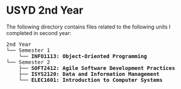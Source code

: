 # USYD 2nd Year

The following directory contains files related to the following units I completed in second year:
<pre>
2nd Year
└── Semester 1
    └── <b>INFO1113: Object-Oriented Programming</b>
└── Semester 2
    ├── <b>SOFT2412: Agile Software Development Practices</b>
    ├── <b>ISYS2120: Data and Information Management</b>
    └── <b>ELEC1601: Introduction to Computer Systems</b>
</pre>
